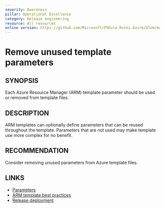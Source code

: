 ```yaml
---
severity: Awareness
pillar: Operational Excellence
category: Release engineering
resource: All resources
online version: https://github.com/Microsoft/PSRule.Rules.Azure/blob/main/docs/rules/en/Azure.Template.UseParameters.md
---
```


# Remove unused template parameters

## SYNOPSIS

Each Azure Resource Manager (ARM) template parameter should be used or removed from template files.

## DESCRIPTION

ARM templates can optionally define parameters that can be reused throughout the template.
Parameters that are not used may make template use more complex for no benefit.

## RECOMMENDATION

Consider removing unused parameters from Azure template files.

## LINKS

- [Parameters](https://docs.microsoft.com/azure/azure-resource-manager/templates/template-syntax#parameters)
- [ARM template best practices](https://docs.microsoft.com/azure/azure-resource-manager/templates/template-best-practices#general-recommendations-for-parameters)
- [Release deployment](https://docs.microsoft.com/azure/architecture/framework/devops/release-engineering-cd#automation)
